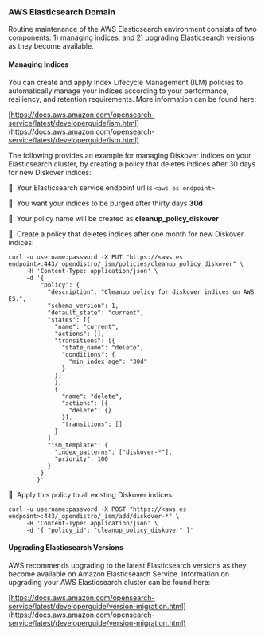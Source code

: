 ### AWS Elasticsearch Domain

Routine maintenance of the AWS Elasticsearch environment consists of two components: 1) managing indices, and 2) upgrading Elasticsearch versions as they become available.

#### Managing Indices

You can create and apply Index Lifecycle Management (ILM) policies to automatically manage your indices according to your performance, resiliency, and retention requirements. More information can be found here:

[https://docs.aws.amazon.com/opensearch-service/latest/developerguide/ism.html](https://docs.aws.amazon.com/opensearch-service/latest/developerguide/ism.html)

The following provides an example for managing Diskover indices on your Elasticsearch cluster, by creating a policy that deletes indices after 30 days for new Diskover indices:

🔴 &nbsp;Your Elasticsearch service endpoint url is `<aws es endpoint>`

🔴 &nbsp;You want your indices to be purged after thirty days **30d**

🔴 &nbsp;Your policy name will be created as **cleanup_policy_diskover**

🔴 &nbsp;Create a policy that deletes indices after one month for new Diskover indices:
```
curl -u username:password -X PUT "https://<aws es endpoint>:443/_opendistro/_ism/policies/cleanup_policy_diskover" \
     -H 'Content-Type: application/json' \
     -d '{
         "policy": {
           "description": "Cleanup policy for diskover indices on AWS ES.",
           "schema_version": 1,
           "default_state": "current",
           "states": [{
             "name": "current",
             "actions": [],
             "transitions": [{
               "state_name": "delete",
               "conditions": {
                 "min_index_age": "30d"
               }
             }]
             },
             {
               "name": "delete",
               "actions": [{
                 "delete": {}
               }],
               "transitions": []
             }
           ],
           "ism_template": {
             "index_patterns": ["diskover-*"],
             "priority": 100
           }
         }
        }'
``` 

🔴 &nbsp;Apply this policy to all existing Diskover indices:
```
curl -u username:password -X POST "https://<aws es endpoint>:443/_opendistro/_ism/add/diskover-*" \
     -H 'Content-Type: application/json' \
     -d '{ "policy_id": "cleanup_policy_diskover" }'
```

#### Upgrading Elasticsearch Versions

AWS recommends upgrading to the latest Elasticsearch versions as they become available on Amazon Elasticsearch Service. Information on upgrading your AWS Elasticsearch cluster can be found here:

[https://docs.aws.amazon.com/opensearch-service/latest/developerguide/version-migration.html](https://docs.aws.amazon.com/opensearch-service/latest/developerguide/version-migration.html)
